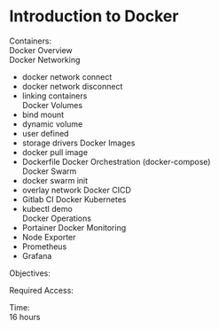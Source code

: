 # Introduction to Docker

Containers:  
Docker Overview   
Docker Networking  
- docker network connect  
- docker network disconnect  
- linking containers  
Docker Volumes  
- bind mount
- dynamic volume
- user defined
- storage drivers
Docker Images  
- docker pull image
- Dockerfile
Docker Orchestration (docker-compose)  
Docker Swarm  
- docker swarm init
- overlay network
Docker CICD  
- Gitlab CI 
Docker Kubernetes  
- kubectl demo  
Docker Operations
- Portainer 
Docker Monitoring  
- Node Exporter
- Prometheus
- Grafana

Objectives: 

Required Access:  

Time:  
16 hours  
